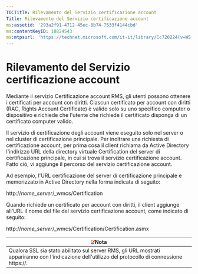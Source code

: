 ```yaml
---
TOCTitle: Rilevamento del Servizio certificazione account
Title: Rilevamento del Servizio certificazione account
ms:assetid: '293a2f91-4712-45ec-8b74-7533f4144cbd'
ms:contentKeyID: 18824543
ms:mtpsurl: 'https://technet.microsoft.com/it-it/library/Cc720224(v=WS.10)'
---
```


Rilevamento del Servizio certificazione account
===============================================

Mediante il servizio Certificazione account RMS, gli utenti possono ottenere i certificati per account con diritti. Ciascun certificato per account con diritti (RAC, Rights Account Certificate) è valido solo su uno specifico computer o dispositivo e richiede che l'utente che richiede il certificato disponga di un certificato computer valido.

Il servizio di certificazione degli account viene eseguito solo nel server o nel cluster di certificazione principale. Per inoltrare una richiesta di certificazione account, per prima cosa il client richiama da Active Directory l'indirizzo URL della directory virtuale Certification del server di certificazione principale, in cui si trova il servizio certificazione account. Fatto ciò, vi aggiunge il percorso del servizio certificazione account.

Ad esempio, l'URL certificazione del server di certificazione principale è memorizzato in Active Directory nella forma indicata di seguito:

http://*nome\_server*/\_wmcs/Certification

Quando richiede un certificato per account con diritti, il client aggiunge all'URL il nome del file del servizio certificazione account, come indicato di seguito:

http://*nome\_server*/\_wmcs/Certification/Certification.asmx

| ![](images/Cc720224.note(WS.10).gif)Nota                                                                                |
|------------------------------------------------------------------------------------------------------------------------------------------------------|
| Qualora SSL sia stato abilitato sul server RMS, gli URL mostrati appariranno con l'indicazione dell'utilizzo del protocollo di connessione https://. |
